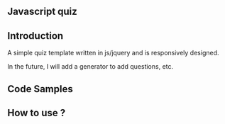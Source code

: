 ## Javascript quiz




## Introduction

A simple quiz template written in js/jquery and is responsively designed.

In the future, I will add a generator to add questions, etc.

## Code Samples



## How to use ?

